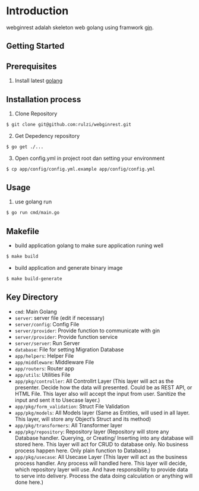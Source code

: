 # Introduction  

webginrest adalah skeleton web golang using framwork [gin](https://github.com/gin-gonic/gin).  

## Getting Started  

## Prerequisites  

1. Install latest [golang](https://golang.org/doc/install)  

## Installation process  

1. Clone Repository  

```sh
$ git clone git@github.com:rulzi/webginrest.git
```  

2. Get Depedency repository  

```sh  
$ go get ./...
```  

3. Open config.yml in project root dan setting your environment  

```sh  
$ cp app/config/config.yml.example app/config/config.yml  
```  

## Usage  

1. use golang run

```sh  
$ go run cmd/main.go 
```  

## Makefile  

- build application golang to make sure application runing well  

```sh  
$ make build  
```  

- build application and generate binary image  

```sh  
$ make build-generate  
```  

## Key Directory

* `cmd`: Main Golang
* `server`: server file (edit if necessary)
* `server/config`: Config File
* `server/provider`: Provide function to communicate with gin
* `server/provider`: Provide function service
* `server/server`: Run Server
* `database`: File for setting Migration Database
* `app/helpers`: Helper File
* `app/middleware`: Middleware File
* `app/routers`: Router app
* `app/utils`: Utilities File
* `app/pkg/controller`: All Controllrt Layer (This layer will act as the presenter. Decide how the data will presented. Could be as REST API, or HTML File. This layer also will accept the input from user. Sanitize the input and sent it to Usecase layer.)
* `app/pkg/form_validation`: Struct File Validation
* `app/pkg/models`: All Models layer (Same as Entities, will used in all layer. This layer, will store any Object’s Struct and its method)
* `app/pkg/transformers`: All Transformer layer
* `app/pkg/repository`: Repository layer (Repository will store any Database handler. Querying, or Creating/ Inserting into any database will stored here. This layer will act for CRUD to database only. No business process happen here. Only plain function to Database.)
* `app/pkg/usecase`: All Usecase Layer (This layer will act as the business process handler. Any process will handled here. This layer will decide, which repository layer will use. And have responsibility to provide data to serve into delivery. Process the data doing calculation or anything will done here.)